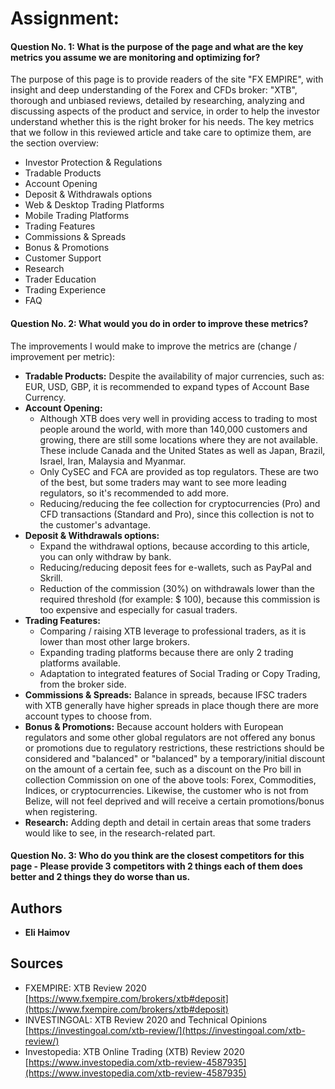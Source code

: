 # Assignment:


#### Question No. 1: What is the purpose of the page and what are the key metrics you assume we are monitoring and optimizing for?
The purpose of this page is to provide readers of the site "FX EMPIRE", with insight and deep understanding of the Forex and CFDs broker: "XTB", thorough and unbiased reviews, detailed by researching, analyzing and discussing aspects of the product and service, in order to help the investor understand whether this is the right broker for his needs.
The key metrics that we follow in this reviewed article and take care to optimize them, are the section overview:
- Investor Protection & Regulations
- Tradable Products
- Account Opening
- Deposit & Withdrawals options
- Web & Desktop Trading Platforms
- Mobile Trading Platforms
- Trading Features
- Commissions & Spreads
- Bonus & Promotions
- Customer Support
- Research
- Trader Education
- Trading Experience
- FAQ

#### Question No. 2: What would you do in order to improve these metrics?
The improvements I would make to improve the metrics are (change / improvement per metric):
- **Tradable Products:** Despite the availability of major currencies, such as: EUR, USD, GBP, it is recommended to expand types of Account Base Currency.
- **Account Opening:** 
  * Although XTB does very well in providing access to trading to most people around the world, with more than 140,000 customers and growing, there are still some locations where they are not available. These include Canada and the United States as well as Japan, Brazil, Israel, Iran, Malaysia and Myanmar.
  * Only CySEC and FCA are provided as top regulators. These are two of the best, but some traders may want to see more leading regulators, so it's recommended to add more.
  * Reducing/reducing the fee collection for cryptocurrencies (Pro) and CFD transactions (Standard and Pro), since this collection is not to the customer's advantage.
- **Deposit & Withdrawals options:** 
  * Expand the withdrawal options, because according to this article, you can only withdraw by bank.
  * Reducing/reducing deposit fees for e-wallets, such as PayPal and Skrill.
  * Reduction of the commission (30%) on withdrawals lower than the required threshold (for example: $ 100), because this commission is too expensive and especially for casual traders.
- **Trading Features:**
  * Comparing / raising XTB leverage to professional traders, as it is lower than most other large brokers.
  * Expanding trading platforms because there are only 2 trading platforms available.
  * Adaptation to integrated features of Social Trading or Copy Trading, from the broker side.
- **Commissions & Spreads:** Balance in spreads, because IFSC traders with XTB generally have higher spreads in place though there are more account types to choose from.
- **Bonus & Promotions:** Because account holders with European regulators and some other global regulators are not offered any bonus or promotions due to regulatory restrictions, these restrictions should be considered and "balanced" or "balanced" by a temporary/initial discount on the amount of a certain fee, such as a discount on the Pro bill in collection Commission on one of the above tools: Forex, Commodities, Indices, or cryptocurrencies. Likewise, the customer who is not from Belize, will not feel deprived and will receive a certain promotions/bonus when registering.
- **Research:** Adding depth and detail in certain areas that some traders would like to see, in the research-related part.

#### Question No. 3: Who do you think are the closest competitors for this page - Please provide 3 competitors with 2 things each of them does better and 2 things they do worse than us.


## Authors

* **Eli Haimov**


## Sources

* FXEMPIRE: XTB Review 2020 [https://www.fxempire.com/brokers/xtb#deposit](https://www.fxempire.com/brokers/xtb#deposit)
* INVESTINGOAL: XTB Review 2020 and Technical Opinions [https://investingoal.com/xtb-review/](https://investingoal.com/xtb-review/)
* Investopedia: XTB Online Trading (XTB) Review 2020 [https://www.investopedia.com/xtb-review-4587935](https://www.investopedia.com/xtb-review-4587935)

